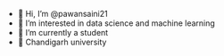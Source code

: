 - 👋 Hi, I’m @pawansaini21
- 👀 I’m interested in data science and machine learning
- 🌱 I’m currently a student
- 🏫 Chandigarh university

<!---
pawansaini21/pawansaini21 is a ✨ special ✨ repository because its `README.md` (this file) appears on your GitHub profile.
You can click the Preview link to take a look at your changes.
--->
